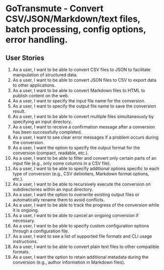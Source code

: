 # GoTransmute - Convert CSV/JSON/Markdown/text files, batch processing, config options, error handling.


## User Stories
1. As a user, I want to be able to convert CSV files to JSON to facilitate manipulation of structured data.
2. As a user, I want to be able to convert JSON files to CSV to export data to other applications.
3. As a user, I want to be able to convert Markdown files to HTML to publish content on the web.
4. As a user, I want to specify the input file name for the conversion.
5. As a user, I want to specify the output file name to save the conversion result.
6. As a user, I want to be able to convert multiple files simultaneously by specifying an input directory.
7. As a user, I want to receive a confirmation message after a conversion has been successfully completed.
8. As a user, I want to see clear error messages if a problem occurs during the conversion.
9. As a user, I want the option to specify the output format for the conversion (compact, readable, etc.).
10. As a user, I want to be able to filter and convert only certain parts of an input file (e.g., only some columns in a CSV file).
11. As a user, I want to be able to specify additional options specific to each type of conversion (e.g., CSV delimiters, Markdown format options, etc.).
12. As a user, I want to be able to recursively execute the conversion on subdirectories within an input directory.
13. As a user, I want the option to overwrite existing output files or automatically rename them to avoid conflicts.
14. As a user, I want to be able to track the progress of the conversion while it is ongoing.
15. As a user, I want to be able to cancel an ongoing conversion if necessary.
16. As a user, I want to be able to specify custom configuration options through a configuration file.
17. As a user, I want to see a list of supported file formats and CLI usage instructions.
18. As a user, I want to be able to convert plain text files to other compatible formats.
19. As a user, I want the option to retain additional metadata during the conversion (e.g., author information in Markdown files).

